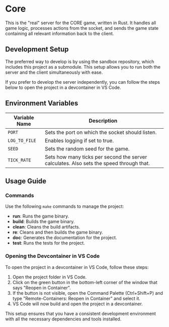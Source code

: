# Core
This is the "real" server for the CORE game, written in Rust. It handles all game logic, processes actions from the socket, and sends the game state containing all relevant information back to the client.

## Development Setup
The preferred way to develop is by using the sandbox repository, which includes this project as a submodule. This setup allows you to run both the server and the client simultaneously with ease.

If you prefer to develop the server independently, you can follow the steps below to open the project in a devcontainer in VS Code.

## Environment Variables

| Variable Name | Description |
|---------------|-------------|
| `PORT`        | Sets the port on which the socket should listen. |
| `LOG_TO_FILE`         | Enables logging if set to true. |
| `SEED`        | Sets the random seed for the game. |
| `TICK_RATE`   | Sets how many ticks per second the server calculates. Also sets the speed through that. |

## Usage Guide

### Commands

Use the following `make` commands to manage the project:

- **run**: Runs the game binary.
- **build**: Builds the game binary.
- **clean**: Cleans the build artifacts.
- **re**: Cleans and then builds the game binary.
- **doc**: Generates the documentation for the project.
- **test**: Runs the tests for the project.

### Opening the Devcontainer in VS Code

To open the project in a devcontainer in VS Code, follow these steps:

1. Open the project folder in VS Code.
2. Click on the green button in the bottom-left corner of the window that says "Reopen in Container".
3. If the button is not visible, open the Command Palette (Ctrl+Shift+P) and type "Remote-Containers: Reopen in Container" and select it.
4. VS Code will now build and open the project in a devcontainer.

This setup ensures that you have a consistent development environment with all the necessary dependencies and tools installed.
